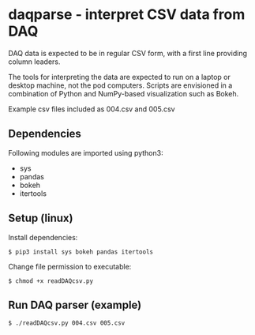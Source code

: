 # daqparse - interpret CSV data from DAQ

DAQ data is expected to be in regular CSV form, with a first line providing
column leaders.

The tools for interpreting the data are expected to run on a laptop or
desktop machine, not the pod computers.  Scripts are envisioned in a
combination of Python and NumPy-based visualization such as Bokeh.

Example csv files included as 004.csv and 005.csv

## Dependencies

Following modules are imported using python3:

* sys
* pandas
* bokeh
* itertools

## Setup (linux)

Install dependencies:

    $ pip3 install sys bokeh pandas itertools

Change file permission to executable:

    $ chmod +x readDAQcsv.py

## Run DAQ parser (example)

    $ ./readDAQcsv.py 004.csv 005.csv
